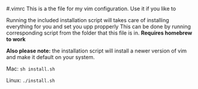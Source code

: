 #.vimrc
This is a the file for my vim configuration. Use it if you like to

Running the included installation script will takes care of installing
everything for you and set you upp propperly
This can be done by running corresponding script from the folder that this file
is in. **Requires homebrew to work**

**Also please note:** the installation script will install a newer version of
vim and make it default on your system.


Mac:
``` sh install.sh ```

Linux:
``` ./install.sh ```

